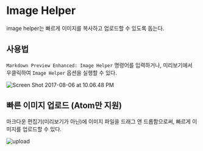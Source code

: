 # Image Helper

image helper는 빠르게 이미지를 복사하고 업로드할 수 있도록 돕는다.

## 사용법

`Markdown Preview Enhanced: Image Helper` 명령어를 입력하거나, 미리보기에서 우클릭하여 `Image Helper` 옵션을 실행할 수 있다.

![Screen Shot 2017-08-06 at 10.06.48 PM](https://i.loli.net/2017/08/07/5987d95bae68b.png)

## 빠른 이미지 업로드 (Atom만 지원)

마크다운 편집기(미리보기가 아닌)에 이미지 파일을 드래그 앤 드롭함으로써, 빠르게 이미지를 업로드할 수 있다.

![upload](https://i.loli.net/2017/08/07/5987db34cb33c.gif)